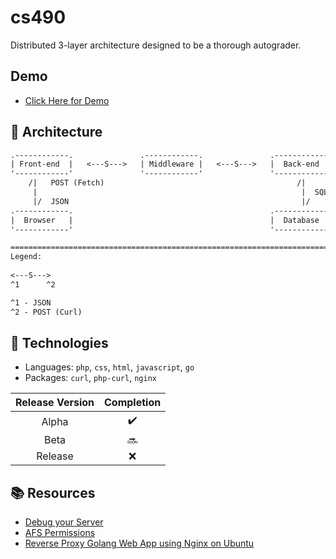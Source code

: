 # cs490
Distributed 3-layer architecture designed to be a thorough autograder.

## Demo
- [Click Here for Demo](https://afsaccess4.njit.edu/~cap82/)

## :triangular_ruler: Architecture
```txt
.------------.               .------------.               .------------.
| Front-end  |   <---S--->   | Middleware |   <---S--->   |  Back-end  |
'------------'               '------------'               '------------'
    /|   POST (Fetch)                                           /|
     |                                                           |  SQL
     |/  JSON                                                    |/
.------------.                                            .------------.
|  Browser   |                                            |  Database  | 
'------------'                                            '------------'

========================================================================
Legend:
     
<---S--->
^1      ^2

^1 - JSON
^2 - POST (Curl)
```

## :microscope: Technologies
- Languages: `php`, `css`, `html`, `javascript`, `go`
- Packages: `curl`, `php-curl`, `nginx`


<!-- :heavy_check_mark: vs :x: vs :soon: -->
| Release Version | Completion
| :-----:  | :-----:
| Alpha     | :heavy_check_mark:
| Beta      | :soon:
| Release   | :x:


## :books: Resources
- [Debug your Server](https://ist.njit.edu/debug-your-code)
- [AFS Permissions](https://ist.njit.edu/afs-permissions)
- [Reverse Proxy Golang Web App using Nginx on Ubuntu](https://www.digitalocean.com/community/tutorials/how-to-deploy-a-go-web-application-using-nginx-on-ubuntu-18-04)